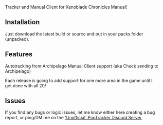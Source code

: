 Tracker and Manual Client for Xenoblade Chronicles Manual!

## Installation

Just download the latest build or source and put in your packs folder (unpacked).

## Features
  Autotracking from Archipelago
  Manual Client support  (aka Check _sending_ to Archipelago)

Each release is going to add support for one more area in the game until I get done with all 20!

## Issues
  If you find any bugs or logic issues, let me know either here creating a bug report, or ping/DM me on the ['Unofficial' PopTracker Discord Server](https://discord.com/invite/gwThqMCPgK)

